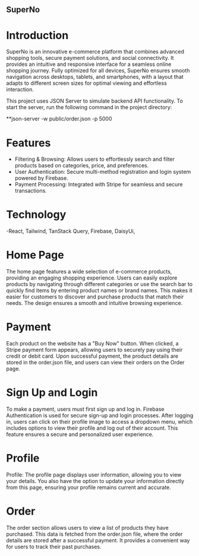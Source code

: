 ## SuperNo

# Introduction

SuperNo is an innovative e-commerce platform that combines advanced shopping tools, secure payment solutions, and social connectivity. It provides an intuitive and responsive interface for a seamless online shopping journey. Fully optimized for all devices, SuperNo ensures smooth navigation across desktops, tablets, and smartphones, with a layout that adapts to different screen sizes for optimal viewing and effortless interaction.

This project uses JSON Server to simulate backend API functionality. To start the server, run the following command in the project directory:

\*\*json-server -w public/order.json -p 5000

# Features

- Filtering & Browsing: Allows users to effortlessly search and filter products based on categories, price, and preferences.
- User Authentication: Secure multi-method registration and login system powered by Firebase.
- Payment Processing: Integrated with Stripe for seamless and secure transactions.

# Technology

-React, Tailwind, TanStack Query, Firebase, DaisyUi,

# Home Page

The home page features a wide selection of e-commerce products, providing an engaging shopping experience. Users can easily explore products by navigating through different categories or use the search bar to quickly find items by entering product names or brand names. This makes it easier for customers to discover and purchase products that match their needs. The design ensures a smooth and intuitive browsing experience.

# Payment

Each product on the website has a "Buy Now" button. When clicked, a Stripe payment form appears, allowing users to securely pay using their credit or debit card. Upon successful payment, the product details are stored in the order.json file, and users can view their orders on the Order page.

# Sign Up and Login

To make a payment, users must first sign up and log in. Firebase Authentication is used for secure sign-up and login processes. After logging in, users can click on their profile image to access a dropdown menu, which includes options to view their profile and log out of their account. This feature ensures a secure and personalized user experience.

# Profile

Profile: The profile page displays user information, allowing you to view your details. You also have the option to update your information directly from this page, ensuring your profile remains current and accurate.

# Order

The order section allows users to view a list of products they have purchased. This data is fetched from the order.json file, where the order details are stored after a successful payment. It provides a convenient way for users to track their past purchases.
